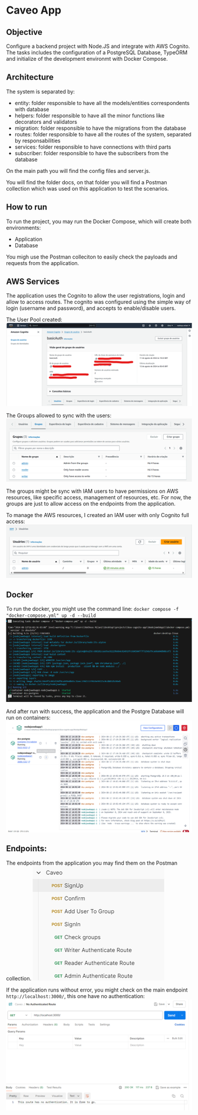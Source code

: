 # Caveo App
## Objective
Configure a backend project with Node.JS and integrate with AWS Cognito. The tasks includes the configuration of a PostgreSQL Database, TypeORM and initialize of the development environmt with Docker Compose.

## Architecture
The system is separated by:
- entity: folder responsible to have all the models/entities correspondents with database
- helpers: folder responsible to have all the minor functions like decorators and validators
- migration: folder responsible to have the migrations from the database
- routes: folder responsible to have all the routes of the system, separated by responsabilities
- services: folder responsible to have connections with third parts
- subscriber: folder responsible to have the subscribers from the database

On the main path you will find the config files and server.js.

You will find the folder docs, on that folder you will find a Postman collection which was used on this application to test the scenarios.

## How to run
To run the project, you may run the Docker Compose, which will create both environments:
- Application
- Database

You migh use the Postman colleciton to easily check the payloads and requests from the application.

## AWS Services
The application uses the Cognito to allow the user registrations, login and allow to access routes.
The cognito was configured using the simple way of login (username and password), and accepts to enable/disable users.

The User Pool created:
![cognito](docs/images/cognito.png "Cognito")

The Groups allowed to sync with the users:
![cognito groups](docs/images/cognito-groups.png "Cognito Groups")

The groups might be sync with IAM users to have permissions on AWS resources, like specific access, management of resources, etc. 
For now, the groups are just to allow access on the endpoints from the application.

To manage the AWS resources, I created an IAM user with only Cognito full access:
![IAM user](docs/images/iam-user.png "IAM user")

## Docker
To run the docker, you might use the command line:
`docker compose -f "docker-compose.yml" up -d --build`
![Docker Command Line](docs/images/docker-command-line.png "Docker Command Line")

And after run with success, the application and the Postgre Database will run on containers:
![Docker](docs/images/docker-running.png "Docker")

## Endpoints:
The endpoints from the application you may find them on the Postman collection.
![Endpoints](docs/images/endpoints.png "Endpoints")

If the application runs without error, you might check on the main endpoint `http://localhost:3000/`, this one have no authentication:
![No auth](docs/images/no-auth.png "No auth")



